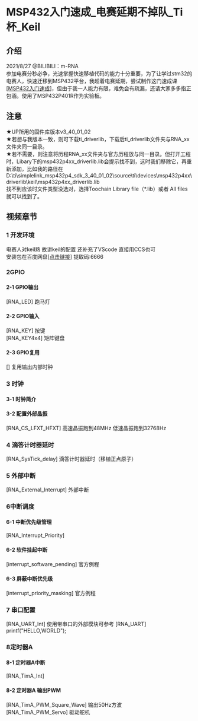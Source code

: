 # MSP432入门速成_电赛延期不掉队_Ti杯_Keil

## 介绍
2021/8/27  @BILIBILI：m-RNA  
参加电赛分秒必争，光速掌握快速移植代码的能力十分重要，为了让学过stm32的电赛人，快速迁移到MSP432平台，我趁着电赛延期，尝试制作这门速成课[[MSP432入门速成]](https://www.bilibili.com/video/BV1Rb4y1z7KJ)，但由于我一人能力有限，难免会有疏漏，还请大家多多指正包涵。使用了MSP432P401R作为实验板。

## 注意
★UP所用的固件库版本v3_40_01_02  
★若想与我版本一致，则可下载ti_driverlib，下载后ti_driverlib文件夹与RNA_xx文件夹同一目录。  
★若不需要，则注意将历程RNA_xx文件夹与官方历程放与同一目录。但打开工程时，Libary下的msp432p4xx_driverlib.lib会提示找不到，这时我们移除它，再重新添加，比如我的路径在 D:\ti\simplelink_msp432p4_sdk_3_40_01_02\source\ti\devices\msp432p4xx\driverlib\keil\msp432p4xx_driverlib.lib  
找不到应该时文件类型没选对，选择Toochain Library file（*.lib）或者 All files就可以找到了。

## 视频章节
### 1 开发环境
电赛人对keil熟 故讲keil的配置 还补充了VScode 直接用CCS也可  
安装包在百度网盘[[点击链接]](https://pan.baidu.com/s/10Wg93SwzNaGChqZna_vXQA) 提取码:6666

### 2GPIO
#### 2-1 GPIO输出  
[RNA_LED]  跑马灯  
#### 2-2 GPIO输入  
[RNA_KEY]     按键      
[RNA_KEY4x4]  矩阵键盘
#### 2-3 GPIO复用  
[]  复用输出内部时钟

### 3 时钟
#### 3-1 时钟简介
#### 3-2 配置外部晶振  
[RNA_CS_LFXT_HFXT]  高速晶振跑到48MHz 低速晶振跑到32768Hz 

### 4 滴答计时器延时 
[RNA_SysTick_delay]  滴答计时器延时（移植正点原子） 

### 5 外部中断  
[RNA_External_Interrupt]  外部中断  

### 6中断调度
#### 6-1 中断优先级管理  
[RNA_Interrupt_Priority]  

#### 6-2 软件挂起中断  
[interrupt_software_pending]  官方例程  

#### 6-3 屏蔽中断优先级  
[interrupt_priority_masking]  官方例程 

### 7 串口配置  
[RNA_UART_Int]  使用带串口的外部模块可参考
[RNA_UART]      printf("HELLO,WORLD");

### 8定时器A
#### 8-1 定时器A中断  
[RNA_TimA_Int]

#### 8-2 定时器A 输出PWM  
[RNA_TimA_PWM_Square_Wave]  输出50Hz方波  
[RNA_TimA_PWM_Servo]        驱动舵机

